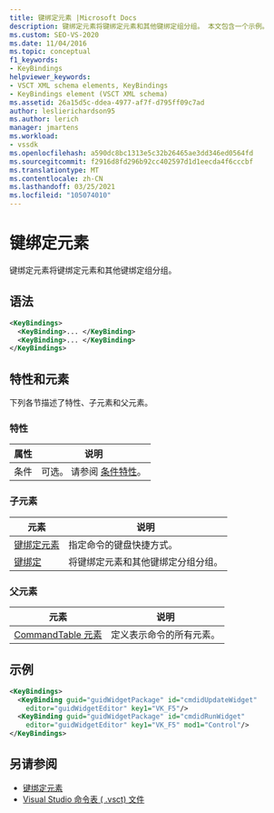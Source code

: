 ```yaml
---
title: 键绑定元素 |Microsoft Docs
description: 键绑定元素将键绑定元素和其他键绑定组分组。 本文包含一个示例。
ms.custom: SEO-VS-2020
ms.date: 11/04/2016
ms.topic: conceptual
f1_keywords:
- KeyBindings
helpviewer_keywords:
- VSCT XML schema elements, KeyBindings
- KeyBindings element (VSCT XML schema)
ms.assetid: 26a15d5c-ddea-4977-af7f-d795ff09c7ad
author: leslierichardson95
ms.author: lerich
manager: jmartens
ms.workload:
- vssdk
ms.openlocfilehash: a590dc8bc1313e5c32b26465ae3dd346ed0564fd
ms.sourcegitcommit: f2916d8fd296b92cc402597d1d1eecda4f6cccbf
ms.translationtype: MT
ms.contentlocale: zh-CN
ms.lasthandoff: 03/25/2021
ms.locfileid: "105074010"
---
```

# <a name="keybindings-element"></a>键绑定元素
键绑定元素将键绑定元素和其他键绑定组分组。

## <a name="syntax"></a>语法

```xml
<KeyBindings>
  <KeyBinding>... </KeyBinding>
  <KeyBinding>... </KeyBinding>
</KeyBindings>
```

## <a name="attributes-and-elements"></a>特性和元素
 下列各节描述了特性、子元素和父元素。

### <a name="attributes"></a>特性

|属性|说明|
|---------------|-----------------|
|条件|可选。 请参阅 [条件特性](../extensibility/vsct-xml-schema-conditional-attributes.md)。|

### <a name="child-elements"></a>子元素

|元素|说明|
|-------------|-----------------|
|[键绑定元素](../extensibility/keybinding-element.md)|指定命令的键盘快捷方式。|
|[键绑定](../extensibility/keybindings-element.md)|将键绑定元素和其他键绑定分组分组。|

### <a name="parent-elements"></a>父元素

|元素|说明|
|-------------|-----------------|
|[CommandTable 元素](../extensibility/commandtable-element.md)|定义表示命令的所有元素。|

## <a name="example"></a>示例

```xml
<KeyBindings>
  <KeyBinding guid="guidWidgetPackage" id="cmdidUpdateWidget"
    editor="guidWidgetEditor" key1="VK_F5"/>
  <KeyBinding guid="guidWidgetPackage" id="cmdidRunWidget"
    editor="guidWidgetEditor" key1="VK_F5" mod1="Control"/>
</KeyBindings>
```

## <a name="see-also"></a>另请参阅
- [键绑定元素](../extensibility/keybinding-element.md)
- [Visual Studio 命令表 ( .vsct) 文件](../extensibility/internals/visual-studio-command-table-dot-vsct-files.md)
